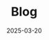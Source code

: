 ---
weight: 1
title: "Blog"
description: "Personal updates, no fluff."
icon: "article"
date: "2025-03-20"
lastmod: "2025-03-20"
draft: false
toc: true
---